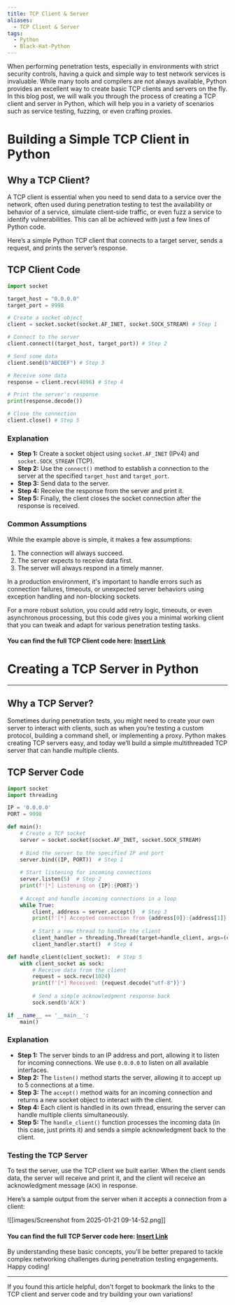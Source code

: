 ```yaml
---
title: TCP Client & Server
aliases:
  - TCP Client & Server
tags:
  - Python
  - Black-Hat-Python
---
```

When performing penetration tests, especially in environments with strict security controls, having a quick and simple way to test network services is invaluable. While many tools and compilers are not always available, Python provides an excellent way to create basic TCP clients and servers on the fly. In this blog post, we will walk you through the process of creating a TCP client and server in Python, which will help you in a variety of scenarios such as service testing, fuzzing, or even crafting proxies.

# Building a Simple TCP Client in Python

## Why a TCP Client?

A TCP client is essential when you need to send data to a service over the network, often used during penetration testing to test the availability or behavior of a service, simulate client-side traffic, or even fuzz a service to identify vulnerabilities. This can all be achieved with just a few lines of Python code.

Here’s a simple Python TCP client that connects to a target server, sends a request, and prints the server’s response.

## TCP Client Code

```python
import socket

target_host = "0.0.0.0"
target_port = 9998

# Create a socket object
client = socket.socket(socket.AF_INET, socket.SOCK_STREAM) # Step 1

# Connect to the server
client.connect((target_host, target_port)) # Step 2

# Send some data
client.send(b"ABCDEF") # Step 3

# Receive some data
response = client.recv(4096) # Step 4

# Print the server's response
print(response.decode())

# Close the connection
client.close() # Step 5
```

### Explanation

- **Step 1:** Create a socket object using `socket.AF_INET` (IPv4) and `socket.SOCK_STREAM` (TCP).
- **Step 2:** Use the `connect()` method to establish a connection to the server at the specified `target_host` and `target_port`.
- **Step 3:** Send data to the server.
- **Step 4:** Receive the response from the server and print it.
- **Step 5:** Finally, the client closes the socket connection after the response is received.

### Common Assumptions

While the example above is simple, it makes a few assumptions:

1. The connection will always succeed.
2. The server expects to receive data first.
3. The server will always respond in a timely manner.

In a production environment, it's important to handle errors such as connection failures, timeouts, or unexpected server behaviors using exception handling and non-blocking sockets.

For a more robust solution, you could add retry logic, timeouts, or even asynchronous processing, but this code gives you a minimal working client that you can tweak and adapt for various penetration testing tasks.

#### You can find the full TCP Client code here: [Insert Link](https://github.com/jayeshkaithwas/Networking-Python/blob/main/tcp_client.py)


# Creating a TCP Server in Python
---
## Why a TCP Server?

Sometimes during penetration tests, you might need to create your own server to interact with clients, such as when you’re testing a custom protocol, building a command shell, or implementing a proxy. Python makes creating TCP servers easy, and today we’ll build a simple multithreaded TCP server that can handle multiple clients.

## TCP Server Code

```python
import socket
import threading

IP = '0.0.0.0'
PORT = 9998

def main():
    # Create a TCP socket
    server = socket.socket(socket.AF_INET, socket.SOCK_STREAM)
    
    # Bind the server to the specified IP and port
    server.bind((IP, PORT))  # Step 1
    
    # Start listening for incoming connections
    server.listen(5)  # Step 2
    print(f'[*] Listening on {IP}:{PORT}')
    
    # Accept and handle incoming connections in a loop
    while True:
        client, address = server.accept()  # Step 3
        print(f'[*] Accepted connection from {address[0]}:{address[1]}')
        
        # Start a new thread to handle the client
        client_handler = threading.Thread(target=handle_client, args=(client,))
        client_handler.start()  # Step 4

def handle_client(client_socket):  # Step 5
    with client_socket as sock:
        # Receive data from the client
        request = sock.recv(1024)
        print(f'[*] Received: {request.decode("utf-8")}')
        
        # Send a simple acknowledgment response back
        sock.send(b'ACK')

if __name__ == '__main__':
    main()
```

### Explanation

- **Step 1:** The server binds to an IP address and port, allowing it to listen for incoming connections. We use `0.0.0.0` to listen on all available interfaces.
- **Step 2:** The `listen()` method starts the server, allowing it to accept up to 5 connections at a time.
- **Step 3:** The `accept()` method waits for an incoming connection and returns a new socket object to interact with the client.
- **Step 4:** Each client is handled in its own thread, ensuring the server can handle multiple clients simultaneously.
- **Step 5:** The `handle_client()` function processes the incoming data (in this case, just prints it) and sends a simple acknowledgment back to the client.

### Testing the TCP Server

To test the server, use the TCP client we built earlier. When the client sends data, the server will receive and print it, and the client will receive an acknowledgment message (`ACK`) in response.

Here’s a sample output from the server when it accepts a connection from a client:

![[images/Screenshot from 2025-01-21 09-14-52.png]]
#### You can find the full TCP Server code here: [Insert Link](https://github.com/jayeshkaithwas/Networking-Python/blob/main/tcp_server.py)

By understanding these basic concepts, you'll be better prepared to tackle complex networking challenges during penetration testing engagements. Happy coding!

---

If you found this article helpful, don't forget to bookmark the links to the TCP client and server code and try building your own variations!